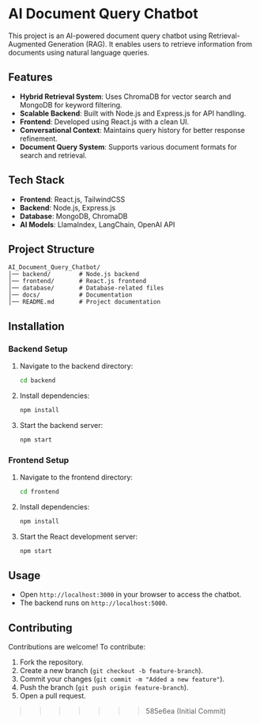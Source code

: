 # AI Document Query Chatbot

This project is an AI-powered document query chatbot using Retrieval-Augmented Generation (RAG). It enables users to retrieve information from documents using natural language queries.

## Features

- **Hybrid Retrieval System**: Uses ChromaDB for vector search and MongoDB for keyword filtering.
- **Scalable Backend**: Built with Node.js and Express.js for API handling.
- **Frontend**: Developed using React.js with a clean UI.
- **Conversational Context**: Maintains query history for better response refinement.
- **Document Query System**: Supports various document formats for search and retrieval.

## Tech Stack

- **Frontend**: React.js, TailwindCSS
- **Backend**: Node.js, Express.js
- **Database**: MongoDB, ChromaDB
- **AI Models**: LlamaIndex, LangChain, OpenAI API

## Project Structure

```
AI_Document_Query_Chatbot/
│── backend/        # Node.js backend
│── frontend/       # React.js frontend
│── database/       # Database-related files
│── docs/           # Documentation
│── README.md       # Project documentation
```

## Installation

### Backend Setup

1. Navigate to the backend directory:
   ```sh
   cd backend
   ```
2. Install dependencies:
   ```sh
   npm install
   ```
3. Start the backend server:
   ```sh
   npm start
   ```

### Frontend Setup

1. Navigate to the frontend directory:
   ```sh
   cd frontend
   ```
2. Install dependencies:
   ```sh
   npm install
   ```
3. Start the React development server:
   ```sh
   npm start
   ```

## Usage

- Open `http://localhost:3000` in your browser to access the chatbot.
- The backend runs on `http://localhost:5000`.

## Contributing

Contributions are welcome! To contribute:
1. Fork the repository.
2. Create a new branch (`git checkout -b feature-branch`).
3. Commit your changes (`git commit -m "Added a new feature"`).
4. Push the branch (`git push origin feature-branch`).
5. Open a pull request.




>>>>>>> 585e6ea (Initial Commit)
